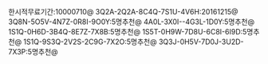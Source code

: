 한시적무료기간:10000710@
3Q2A-2Q2A-8C4Q-7S1U-4V6H:20161215@
3Q8N-5O5V-4N7Z-0R8I-9O0Y:5명추천@
4A0L-3X0I--4G3L-1D0Y:5명추천@
1S1Q-0H6D-3B4Q-8E7Z-7X8B:5명추천@
1S5T-0H9W-7D8U-6C8I-6I9D:5명추천@
1S1Q-9S3Q-2V2S-2C9G-7X2O:5명추천@
3Q3J-0H5V-7D0J-3U2D-7X3P:5명추천@
